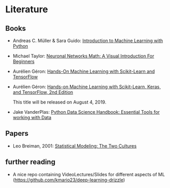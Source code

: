 # Literature

## Books

- Andreas C. Müller & Sara Guido: [Introduction to Machine Learning with Python](http://shop.oreilly.com/product/0636920030515.do)

- Michael Taylor: [Neuronal Networks Math: A Visual Introduction For Beginners](https://www.amazon.de/Make-Your-Neural-Network-depth/dp/1549869132?SubscriptionId=AKIAILSHYYTFIVPWUY6Q&tag=duc03-21&linkCode=xm2&camp=2025&creative=165953&creativeASIN=1549869132)

- Aurélien Géron: [Hands-On Machine Learning with Scikit-Learn and TensorFlow](http://shop.oreilly.com/product/0636920052289.do)

- Aurélien Géron: [Hands-on Machine Learning with Scikit-Learn, Keras, and TensorFlow, 2nd Edition](http://shop.oreilly.com/product/0636920142874.do)
    
    This title will be released on August 4, 2019.

- Jake VanderPlas: [Python Data Science Handbook: Essential Tools for working with Data](http://shop.oreilly.com/product/0636920034919.do)

## Papers

- Leo Breiman, 2001: [Statistical Modeling: The Two Cultures](literature/Breiman_2001.pdf)

## further reading
 - A nice repo containing VideoLectures/Slides for different aspects of ML (https://github.com/kmario23/deep-learning-drizzle)